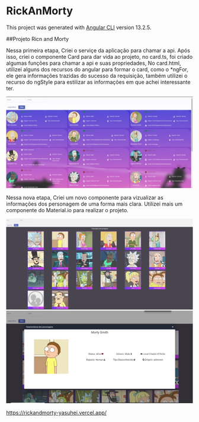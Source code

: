 # RickAnMorty

This project was generated with [Angular CLI](https://github.com/angular/angular-cli) version 13.2.5.

##Projeto Ricn and Morty

Nessa primeira etapa, Criei o serviçe da aplicação para chamar a api.
Após isso, criei o componente Card para dar vida ao projeto, no card.ts, foi criado algumas funções para chamar a api e suas propriedades,
No card.html, utilizei alguns dos recursos do angular para formar o card, como o *ngFor, ele gera informações trazidas do sucesso da requisição, 
também utilizei o recurso do ngStyle para estilizar as informações em que achei interessante ter. 

![image](https://github.com/yasuhei/RickAndMorty/blob/main/ryck.jpeg)

Nessa nova etapa, Criei um novo componente para vizualizar as informações dos personagem de uma forma mais clara.
Utilizei mais um componente do Material.io para realizar o projeto.

![image](https://github.com/yasuhei/RickAndMorty/blob/main/img2.jpeg)
![image](https://github.com/yasuhei/RickAndMorty/blob/main/img1.jpeg)


https://rickandmorty-yasuhei.vercel.app/
